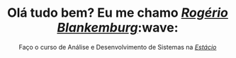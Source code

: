 <div>
  <h1 align="center">Olá tudo bem? Eu me chamo <a href="https://www.linkedin.com/in/edududuribeiro/"><i>Rogério Blankemburg</i></a>:wave:</h1>
  <p align="center">Faço o curso de Análise e Desenvolvimento de Sistemas na <a href="https://estacio.br/"><i>Estácio</i></a>
